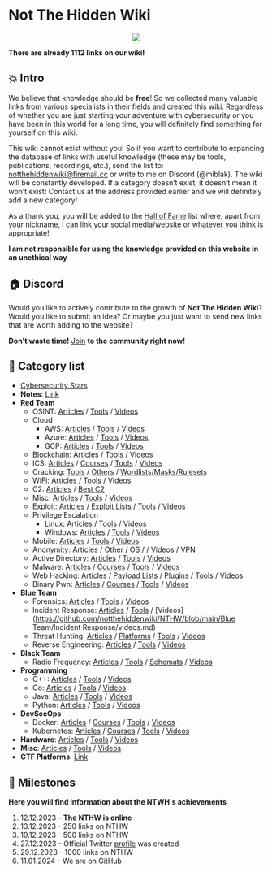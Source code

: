 # Not The Hidden Wiki

<p align="center">
  <img src="https://raw.githubusercontent.com/notthehiddenwiki/NTHW/main/.github/banner.png">
</p>

**There are already 1112 links on our wiki!**

💥 Intro
-----
We believe that knowledge should be **free**! So we collected many valuable links from various specialists in their fields and created this wiki. Regardless of whether you are just starting your adventure with cybersecurity or you have been in this world for a long time, you will definitely find something for yourself on this wiki.

This wiki cannot exist without you! So if you want to contribute to expanding the database of links with useful knowledge (these may be tools, publications, recordings, etc.), send the list to: [notthehiddenwiki@firemail.cc](mailto:notthehiddenwiki@firemail.cc) or write to me on Discord (@miblak). The wiki will be constantly developed. If a category doesn’t exist, it doesn’t mean it won’t exist! Contact us at the address provided earlier and we will definitely add a new category! 

As a thank you, you will be added to the [Hall of Fame](https://github.com/notthehiddenwiki/NTHW/blob/main/HoF.md) list where, apart from your nickname, I can link your social media/website or whatever you think is appropriate!

**I am not responsible for using the knowledge provided on this website in an unethical way**

🏠 Discord
-----
Would you like to actively contribute to the growth of **Not The Hidden Wiki**? <br> Would you like to submit an idea? Or maybe you just want to send new links that are worth adding to the website?

**Don't waste time!** [Join](https://discord.gg/fjwzWFWuzg) **to the community right now!**

📖 Category list
-----

- [Cybersecurity Stars](https://github.com/notthehiddenwiki/NTHW/blob/main/stars.md)
- **Notes**: [Link](https://github.com/notthehiddenwiki/NTHW/tree/main/Notes)
- **Red Team**
  - OSINT: [Articles](https://github.com/notthehiddenwiki/NTHW/blob/main/Red%20Team/OSINT/articles.md) / [Tools](https://github.com/notthehiddenwiki/NTHW/blob/main/Red%20Team/OSINT/tools.md) / [Videos](https://github.com/notthehiddenwiki/NTHW/blob/main/Red%20Team/OSINT/videos.md)
  - Cloud
    - AWS: [Articles](https://github.com/notthehiddenwiki/NTHW/blob/main/Red%20Team/Cloud/AWS/articles.md) / [Tools](https://github.com/notthehiddenwiki/NTHW/blob/main/Red%20Team/Cloud/AWS/tools.md) / [Videos](https://github.com/notthehiddenwiki/NTHW/blob/main/Red%20Team/Cloud/AWS/videos.md)
    - Azure: [Articles](https://github.com/notthehiddenwiki/NTHW/blob/main/Red%20Team/Cloud/Azure/articles.md) / [Tools](https://github.com/notthehiddenwiki/NTHW/blob/main/Red%20Team/Cloud/Azure/tools.md) / [Videos](https://github.com/notthehiddenwiki/NTHW/blob/main/Red%20Team/Cloud/Azure/videos.md)
    - GCP: [Articles](https://github.com/notthehiddenwiki/NTHW/blob/main/Red%20Team/Cloud/GCP/articles.md) / [Tools](https://github.com/notthehiddenwiki/NTHW/blob/main/Red%20Team/Cloud/GCP/tools.md) / [Videos](https://github.com/notthehiddenwiki/NTHW/blob/main/Red%20Team/Cloud/GCP/videos.md)
  - Blockchain: [Articles](https://github.com/notthehiddenwiki/NTHW/blob/main/Red%20Team/Blockchain/articles.md) / [Tools](https://github.com/notthehiddenwiki/NTHW/blob/main/Red%20Team/Blockchain/tools.md) / [Videos](https://github.com/notthehiddenwiki/NTHW/blob/main/Red%20Team/Blockchain/videos.md)
  - ICS: [Articles](https://github.com/notthehiddenwiki/NTHW/blob/main/Red%20Team/ICS/articles.md) / [Courses](https://github.com/notthehiddenwiki/NTHW/blob/main/Red%20Team/ICS/courses.md) / [Tools](https://github.com/notthehiddenwiki/NTHW/blob/main/Red%20Team/ICS/tools.md) / [Videos](https://github.com/notthehiddenwiki/NTHW/blob/main/Red%20Team/ICS/videos.md)
  - Cracking: [Tools](https://github.com/notthehiddenwiki/NTHW/blob/main/Red%20Team/Cracking/tools.md) / [Others](https://github.com/notthehiddenwiki/NTHW/blob/main/Red%20Team/Cracking/others.md) / [Wordlists/Masks/Rulesets](https://github.com/notthehiddenwiki/NTHW/blob/main/Red%20Team/Cracking/wordlists_masks_rulesets.md)
  - WiFi: [Articles](https://github.com/notthehiddenwiki/NTHW/blob/main/Red%20Team/WiFi/articles.md) / [Tools](https://github.com/notthehiddenwiki/NTHW/blob/main/Red%20Team/WiFi/tools.md) / [Videos](https://github.com/notthehiddenwiki/NTHW/blob/main/Red%20Team/WiFi/videos.md)
  - C2: [Articles](https://github.com/notthehiddenwiki/NTHW/blob/main/Red%20Team/C2/articles.md) / [Best C2](https://github.com/notthehiddenwiki/NTHW/blob/main/Red%20Team/C2/best_c2.md)
  - Misc: [Articles](https://github.com/notthehiddenwiki/NTHW/blob/main/Red%20Team/Misc/articles.md) / [Tools](https://github.com/notthehiddenwiki/NTHW/blob/main/Red%20Team/Misc/tools.md) / [Videos](https://github.com/notthehiddenwiki/NTHW/blob/main/Red%20Team/Misc/videos.md)
  - Exploit: [Articles](https://github.com/notthehiddenwiki/NTHW/blob/main/Red%20Team/Exploit/articles.md) / [Exploit Lists](https://github.com/notthehiddenwiki/NTHW/blob/main/Red%20Team/Exploit/exploit_lists.md) / [Tools](https://github.com/notthehiddenwiki/NTHW/blob/main/Red%20Team/Exploit/tools.md) / [Videos](https://github.com/notthehiddenwiki/NTHW/blob/main/Red%20Team/Exploit/videos.md)
  - Privilege Escalation
    - Linux: [Articles](https://github.com/notthehiddenwiki/NTHW/blob/main/Red%20Team/Privilege%20Escalation/Linux/articles.md) / [Tools](https://github.com/notthehiddenwiki/NTHW/blob/main/Red%20Team/Privilege%20Escalation/Linux/tools.md) / [Videos](https://github.com/notthehiddenwiki/NTHW/blob/main/Red%20Team/Privilege%20Escalation/Linux/videos.md)
    - Windows: [Articles](https://github.com/notthehiddenwiki/NTHW/blob/main/Red%20Team/Privilege%20Escalation/Windows/articles.md) / [Tools](https://github.com/notthehiddenwiki/NTHW/blob/main/Red%20Team/Privilege%20Escalation/Windows/tools.md) / [Videos](https://github.com/notthehiddenwiki/NTHW/blob/main/Red%20Team/Privilege%20Escalation/Windows/videos.md)
  - Mobile: [Articles](https://github.com/notthehiddenwiki/NTHW/blob/main/Red%20Team/Mobile/articles.md) / [Tools](https://github.com/notthehiddenwiki/NTHW/blob/main/Red%20Team/Mobile/tools.md) / [Videos](https://github.com/notthehiddenwiki/NTHW/blob/main/Red%20Team/Mobile/videos.md)
  - Anonymity: [Articles](https://github.com/notthehiddenwiki/NTHW/blob/main/Red%20Team/Anonymity/articles.md) / [Other](https://github.com/notthehiddenwiki/NTHW/blob/main/Red%20Team/Anonymity/others.md) / [OS](https://github.com/notthehiddenwiki/NTHW/blob/main/Red%20Team/Anonymity/os.md) / / [Videos](https://github.com/notthehiddenwiki/NTHW/blob/main/Red%20Team/Anonymity/videos.md) / [VPN](https://github.com/notthehiddenwiki/NTHW/blob/main/Red%20Team/Anonymity/vpn.md)
  - Active Directory: [Articles](https://github.com/notthehiddenwiki/NTHW/blob/main/Red%20Team/Active%20Directory/articles.md) / [Tools](https://github.com/notthehiddenwiki/NTHW/blob/main/Red%20Team/Active%20Directory/tools.md) / [Videos](https://github.com/notthehiddenwiki/NTHW/blob/main/Red%20Team/Active%20Directory/videos.md)
  - Malware: [Articles](https://github.com/notthehiddenwiki/NTHW/blob/main/Red%20Team/Malware/articles.md) / [Courses](https://github.com/notthehiddenwiki/NTHW/blob/main/Red%20Team/Malware/courses.md) / [Tools](https://github.com/notthehiddenwiki/NTHW/blob/main/Red%20Team/Malware/tools.md) / [Videos](https://github.com/notthehiddenwiki/NTHW/blob/main/Red%20Team/Malware/videos.md)
  - Web Hacking: [Articles](https://github.com/notthehiddenwiki/NTHW/blob/main/Red%20Team/Web%20Hacking/articles.md) / [Payload Lists](https://github.com/notthehiddenwiki/NTHW/blob/main/Red%20Team/Web%20Hacking/payload_lists.md) / [Plugins](https://github.com/notthehiddenwiki/NTHW/blob/main/Red%20Team/Web%20Hacking/plugins.md) / [Tools](https://github.com/notthehiddenwiki/NTHW/blob/main/Red%20Team/Web%20Hacking/tools.md) / [Videos](https://github.com/notthehiddenwiki/NTHW/blob/main/Red%20Team/Web%20Hacking/videos.md)
  - Binary Pwn: [Articles](https://github.com/notthehiddenwiki/NTHW/blob/main/Red%20Team/Binary%20PWN/articles.md) / [Courses](https://github.com/notthehiddenwiki/NTHW/blob/main/Red%20Team/Binary%20PWN/courses.md) / [Tools](https://github.com/notthehiddenwiki/NTHW/blob/main/Red%20Team/Binary%20PWN/tools.md) / [Videos](https://github.com/notthehiddenwiki/NTHW/blob/main/Red%20Team/Binary%20PWN/videos.md)
- **Blue Team**
  - Forensics: [Articles](https://github.com/notthehiddenwiki/NTHW/blob/main/Blue%20Team/Forensics/articles.md) / [Tools](https://github.com/notthehiddenwiki/NTHW/blob/main/Blue%20Team/Forensics/tools.md) / [Videos](https://github.com/notthehiddenwiki/NTHW/blob/main/Blue%20Team/Forensics/videos.md)
  - Incident Response: [Articles](https://github.com/notthehiddenwiki/NTHW/blob/main/Blue%20Team/Incident%20Response/articles.md) / [Tools](https://github.com/notthehiddenwiki/NTHW/blob/main/Blue%20Team/Incident%20Response/tools.md) / [Videos](https://github.com/notthehiddenwiki/NTHW/blob/main/Blue Team/Incident Response/videos.md)
  - Threat Hunting: [Articles](https://github.com/notthehiddenwiki/NTHW/blob/main/Blue%20Team/Threat%20Hunting/articles.md) / [Platforms](https://github.com/notthehiddenwiki/NTHW/blob/main/Blue%20Team/Threat%20Hunting/platforms.md) / [Tools](https://github.com/notthehiddenwiki/NTHW/blob/main/Blue%20Team/Threat%20Hunting/tools.md) / [Videos](https://github.com/notthehiddenwiki/NTHW/blob/main/Blue%20Team/Threat%20Hunting/videos.md)
  - Reverse Engineering: [Articles](https://github.com/notthehiddenwiki/NTHW/blob/main/Blue%20Team/Reverse%20Engineering/articles.md) / [Tools](https://github.com/notthehiddenwiki/NTHW/blob/main/Blue%20Team/Reverse%20Engineering/tools.md) / [Videos](https://github.com/notthehiddenwiki/NTHW/blob/main/Blue%20Team/Reverse%20Engineering/videos.md)
- **Black Team**
  - Radio Frequency: [Articles](https://github.com/notthehiddenwiki/NTHW/blob/main/Black%20Team/Radio%20Frequency/articles.md) / [Tools](https://github.com/notthehiddenwiki/NTHW/blob/main/Black%20Team/Radio%20Frequency/tools.md) / [Schemats](https://github.com/notthehiddenwiki/NTHW/blob/main/Black%20Team/Radio%20Frequency/schemats.md) / [Videos](https://github.com/notthehiddenwiki/NTHW/blob/main/Black%20Team/Radio%20Frequency/videos.md)
- **Programming**
  - C++: [Articles](https://github.com/notthehiddenwiki/NTHW/blob/main/Programming/C%2B%2B/articles.md) / [Tools](https://github.com/notthehiddenwiki/NTHW/blob/main/Programming/C%2B%2B/tools.md) / [Videos](https://github.com/notthehiddenwiki/NTHW/blob/main/Programming/C%2B%2B/videos.md)
  - Go: [Articles](https://github.com/notthehiddenwiki/NTHW/blob/main/Programming/Go/articles.md) / [Tools](https://github.com/notthehiddenwiki/NTHW/blob/main/Programming/Go/tools.md) / [Videos](https://github.com/notthehiddenwiki/NTHW/blob/main/Programming/Go/videos.md)
  - Java: [Articles](https://github.com/notthehiddenwiki/NTHW/blob/main/Programming/Java/articles.md) / [Tools](https://github.com/notthehiddenwiki/NTHW/blob/main/Programming/Java/tools.md) / [Videos](https://github.com/notthehiddenwiki/NTHW/blob/main/Programming/Java/videos.md)
  - Python: [Articles](https://github.com/notthehiddenwiki/NTHW/blob/main/Programming/Python/articles.md) / [Tools](https://github.com/notthehiddenwiki/NTHW/blob/main/Programming/Python/tools.md) / [Videos](https://github.com/notthehiddenwiki/NTHW/blob/main/Programming/Python/videos.md)
- **DevSecOps**
  - Docker: [Articles](https://github.com/notthehiddenwiki/NTHW/blob/main/DevSecOps/Docker/articles.md) / [Courses](https://github.com/notthehiddenwiki/NTHW/blob/main/DevSecOps/Docker/courses.md) / [Tools](https://github.com/notthehiddenwiki/NTHW/blob/main/DevSecOps/Docker/tools.md) / [Videos](https://github.com/notthehiddenwiki/NTHW/blob/main/DevSecOps/Docker/videos.md)
  - Kubernetes: [Articles](https://github.com/notthehiddenwiki/NTHW/blob/main/DevSecOps/Kubernetes/articles.md) / [Courses](https://github.com/notthehiddenwiki/NTHW/blob/main/DevSecOps/Kubernetes/courses.md) / [Tools](https://github.com/notthehiddenwiki/NTHW/blob/main/DevSecOps/Kubernetes/tools.md) / [Videos](https://github.com/notthehiddenwiki/NTHW/blob/main/DevSecOps/Kubernetes/videos.md)
- **Hardware**: [Articles](https://github.com/notthehiddenwiki/NTHW/blob/main/Hardware/articles.md) / [Tools](https://github.com/notthehiddenwiki/NTHW/blob/main/Hardware/tools.md) / [Videos](https://github.com/notthehiddenwiki/NTHW/blob/main/Hardware/videos.md)
- **Misc**: [Articles](https://github.com/notthehiddenwiki/NTHW/blob/main/Misc/articles.md) / [Tools](https://github.com/notthehiddenwiki/NTHW/blob/main/Misc/tools.md) / [Videos](https://github.com/notthehiddenwiki/NTHW/blob/main/Misc/videos.md)
- **CTF Platforms**: [Link](https://github.com/notthehiddenwiki/NTHW/blob/main/CTF%20Platforms/links.md)

🚀 Milestones
-----

**Here you will find information about the NTWH's achievements**

1. 12.12.2023 - **The NTHW is online**
2. 13.12.2023 - 250 links on NTHW
3. 19.12.2023 - 500 links on NTHW
4. 27.12.2023 - Official Twitter [profile](https://twitter.com/NotHiddenWiki) was created
5. 29.12.2023 - 1000 links on NTHW
6. 11.01.2024 - We are on GitHub
